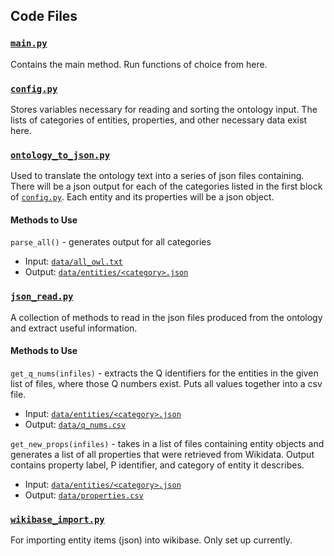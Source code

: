 ## Code Files

### [`main.py`](main.py)

Contains the main method. Run functions of choice from here.

### [`config.py`](config.py)

Stores variables necessary for reading and sorting the ontology input. 
The lists of categories of entities, properties, and other necessary data exist here.


### [`ontology_to_json.py`](ontology_to_json.py)

Used to translate the ontology text into a series of json files containing. 
There will be a json output for each of the categories listed in the first block of [`config.py`](config.py).
Each entity and its properties will be a json object.

#### Methods to Use

`parse_all()` - generates output for all categories
- Input: [`data/all_owl.txt`](data/all_owl.txt)
- Output: [`data/entities/<category>.json`](data/entities)

### [`json_read.py`](json_read.py)

A collection of methods to read in the json files produced from the ontology and extract useful information.

#### Methods to Use

`get_q_nums(infiles)` - extracts the Q identifiers for the entities in the given list of files, where those Q numbers exist. 
Puts all values together into a csv file.
- Input: [`data/entities/<category>.json`](data/entities)
- Output: [`data/q_nums.csv`](data/q_nums.csv)

`get_new_props(infiles)` - takes in a list of files containing entity objects and
generates a list of all properties that were retrieved from Wikidata.
Output contains property label, P identifier, and category of entity it describes.
- Input: [`data/entities/<category>.json`](data/entities)
- Output: [`data/properties.csv`](data/properties.csv)

### [`wikibase_import.py`](documentation/wikibase_import.py)

For importing entity items (json) into wikibase. Only set up currently. 
